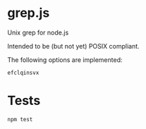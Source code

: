 # grep.js

Unix grep for node.js

Intended to be (but not yet) POSIX compliant.

The following options are implemented:

    efclqinsvx

# Tests

    npm test

